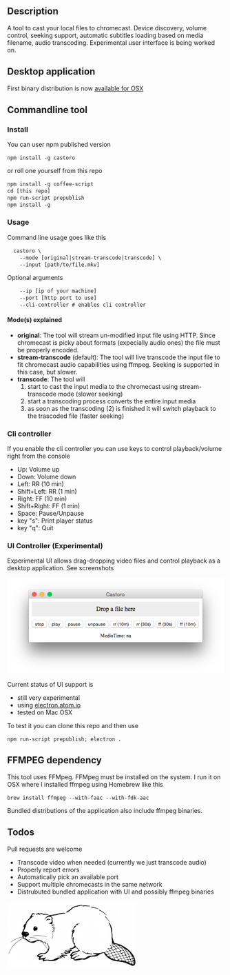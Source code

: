 Description
-----------

A tool to cast your local files to chromecast. Device discovery, volume
control, seeking support, automatic subtitles loading based on media filename,
audio transcoding. Experimental user interface is being worked on.


Desktop application
-------------------

First binary distribution is now
[available for OSX](https://github.com/davibe/castoro/releases/)


Commandline tool
----------------


### Install

You can user npm published version
    
    npm install -g castoro

or roll one yourself from this repo

    npm install -g coffee-script
    cd [this repo]
    npm run-script prepublish
    npm install -g


### Usage

Command line usage goes like this

      castoro \
        --mode [original|stream-transcode|transcode] \
        --input [path/to/file.mkv]

Optional arguments

        --ip [ip of your machine]
        --port [http port to use]
        --cli-controller # enables cli controller


#### Mode(s) explained

- **original**: The tool will stream un-modified input file using HTTP. Since chromecast is
picky about formats (expecially audio ones) the file must be properly encoded.
- **stream-transcode** (default): The tool will live transcode the input file to fit chromecast audio capabilities
using ffmpeg. Seeking is supported in this case, but slower.
- **transcode**: The tool will
    1. start to cast the input media to the chromecast using stream-transcode mode
       (slower seeking)
    2. start a transcoding process converts the entire input media
    3. as soon as the transcoding (2) is finished it will switch playback to the
       trascoded file (faster seeking)


### Cli controller

If you enable the cli controller you can use keys to control playback/volume
right from the console

- Up: Volume up
- Down: Volume down
- Left: RR (10 min)
- Shift+Left: RR (1 min)
- Right: FF (10 min)
- Shift+Right: FF (1 min)
- Space: Pause/Unpause
- key "s": Print player status
- key "q": Quit


### UI Controller (Experimental)

Experimental UI allows drag-dropping video files and control playback as a
desktop application. See screenshots

![](images/ui01.PNG)

Current status of UI support is

- still very experimental
- using [electron.atom.io](http://electron.atom.io)
- tested on Mac OSX

To test it you can clone this repo and then use

    npm run-script prepublish; electron .


FFMPEG dependency
-----------------

This tool uses FFMpeg. FFMpeg must be installed on the system. I run it on OSX
where I installed ffmpeg using Homebrew like this

    brew install ffmpeg --with-faac --with-fdk-aac

Bundled distributions of the application also include ffmpeg binaries.

Todos
-----

Pull requests are welcome

- Transcode video when needed (currently we just transcode audio)
- Properly report errors
- Automatically pick an available port
- Support multiple chromecasts in the same network
- Distrubuted bundled application with UI and possibly ffmpeg binaries


![](images/castoro.png)
